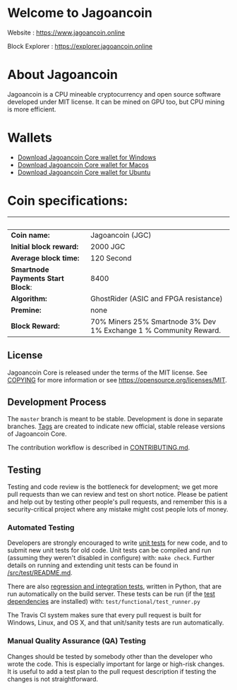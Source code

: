 Welcome to Jagoancoin 
===========================
Website : https://www.jagoancoin.online

Block Explorer : https://explorer.jagoancoin.online

# About Jagoancoin
Jagoancoin is a CPU mineable cryptocurrency and open source software developed under MIT license. It can be mined on GPU too, but CPU mining is more efficient.

# Wallets
- [Download Jagoancoin Core wallet for Windows](https://github.com/jagoancoincash/jagoancoin/releases/)
- [Download Jagoancoin Core wallet for Macos](https://github.com/jagoancoincash/jagoancoin/releases/)
- [Download Jagoancoin Core wallet for Ubuntu](https://github.com/Jagoancoincash/jagoancoin/releases/)

# Coin specifications:
&nbsp; | &nbsp;
------ | ------
**Coin name:** | Jagoancoin (JGC)
**Initial block reward:** | 2000 JGC
**Average block time:** | 120 Second
**Smartnode Payments Start Block**: | 8400
**Algorithm:** | GhostRider (ASIC and FPGA resistance)
**Premine:** | none
**Block Reward:** | 70% Miners 25% Smartnode 3% Dev 1% Exchange 1 % Community Reward.
 

License
-------

Jagoancoin Core is released under the terms of the MIT license. See [COPYING](COPYING) for more
information or see https://opensource.org/licenses/MIT.

Development Process
-------------------

The `master` branch is meant to be stable. Development is done in separate branches.
[Tags](https://github.com/JagoanCoin/jagoancoin/tags) are created to indicate new official,
stable release versions of Jagoancoin Core.

The contribution workflow is described in [CONTRIBUTING.md](CONTRIBUTING.md).

Testing
-------

Testing and code review is the bottleneck for development; we get more pull
requests than we can review and test on short notice. Please be patient and help out by testing
other people's pull requests, and remember this is a security-critical project where any mistake might cost people
lots of money.

### Automated Testing

Developers are strongly encouraged to write [unit tests](src/test/README.md) for new code, and to
submit new unit tests for old code. Unit tests can be compiled and run
(assuming they weren't disabled in configure) with: `make check`. Further details on running
and extending unit tests can be found in [/src/test/README.md](/src/test/README.md).

There are also [regression and integration tests](/test), written
in Python, that are run automatically on the build server.
These tests can be run (if the [test dependencies](/test) are installed) with: `test/functional/test_runner.py`

The Travis CI system makes sure that every pull request is built for Windows, Linux, and OS X, and that unit/sanity tests are run automatically.

### Manual Quality Assurance (QA) Testing

Changes should be tested by somebody other than the developer who wrote the
code. This is especially important for large or high-risk changes. It is useful
to add a test plan to the pull request description if testing the changes is
not straightforward.
